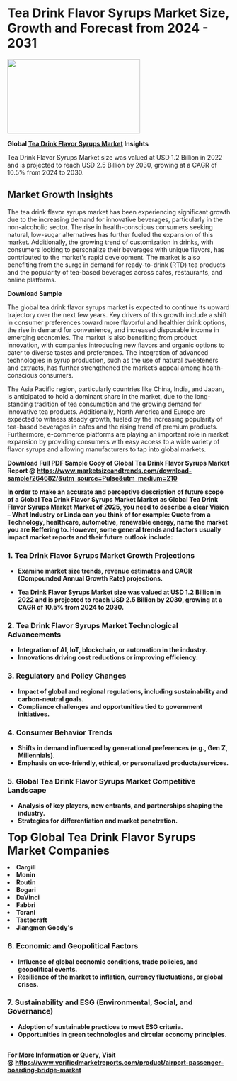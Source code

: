 <H1>Tea Drink Flavor Syrups Market Size, Growth and Forecast from 2024 - 2031</H1><img class="aligncenter size-medium wp-image-584254" src="https://thirdeyenews.in/wp-content/uploads/2024/09/Global-Market-Research-300x168.jpeg" alt="" width="300" height="168" /><p><strong>Global&nbsp;<a href="https://www.marketsizeandtrends.com/download-sample/264682/&amp;utm_source=Pulse&amp;utm_medium=210">Tea Drink Flavor Syrups Market</a> Insights</strong></p><p>Tea Drink Flavor Syrups Market size was valued at USD 1.2 Billion in 2022 and is projected to reach USD 2.5 Billion by 2030, growing at a CAGR of 10.5% from 2024 to 2030.</p><p><h2>Market Growth Insights</h2> <p>The tea drink flavor syrups market has been experiencing significant growth due to the increasing demand for innovative beverages, particularly in the non-alcoholic sector. The rise in health-conscious consumers seeking natural, low-sugar alternatives has further fueled the expansion of this market. Additionally, the growing trend of customization in drinks, with consumers looking to personalize their beverages with unique flavors, has contributed to the market's rapid development. The market is also benefiting from the surge in demand for ready-to-drink (RTD) tea products and the popularity of tea-based beverages across cafes, restaurants, and online platforms.</p> <p><strong>Download Sample</strong></p> <p>The global tea drink flavor syrups market is expected to continue its upward trajectory over the next few years. Key drivers of this growth include a shift in consumer preferences toward more flavorful and healthier drink options, the rise in demand for convenience, and increased disposable income in emerging economies. The market is also benefiting from product innovation, with companies introducing new flavors and organic options to cater to diverse tastes and preferences. The integration of advanced technologies in syrup production, such as the use of natural sweeteners and extracts, has further strengthened the market’s appeal among health-conscious consumers.</p> <p>The Asia Pacific region, particularly countries like China, India, and Japan, is anticipated to hold a dominant share in the market, due to the long-standing tradition of tea consumption and the growing demand for innovative tea products. Additionally, North America and Europe are expected to witness steady growth, fueled by the increasing popularity of tea-based beverages in cafes and the rising trend of premium products. Furthermore, e-commerce platforms are playing an important role in market expansion by providing consumers with easy access to a wide variety of flavor syrups and allowing manufacturers to tap into global markets.</p> <p><strong></p><p><span class=""><strong>Download Full PDF Sample Copy of Global Tea Drink Flavor Syrups Market Report</strong> @ <a href="https://www.marketsizeandtrends.com/download-sample/264682/&amp;utm_source=Pulse&amp;utm_medium=210" target="_blank">https://www.marketsizeandtrends.com/download-sample/264682/&amp;utm_source=Pulse&amp;utm_medium=210</a></span></p><p>In order to make an accurate and perceptive description of future scope of a Global&nbsp;Tea Drink Flavor Syrups Market Market as Global&nbsp;Tea Drink Flavor Syrups Market Market of 2025, you need to describe a clear Vision &ndash; What Industry or Linda can you think of for example: Quote from a Technology, healthcare, automotive, renewable energy, name the market you are Reffering to. However, some general trends and factors usually impact market reports and their future outlook include:</p><h3>1.&nbsp;<strong>Tea Drink Flavor Syrups Market Growth Projections</strong></h3><ul><li>Examine market size trends, revenue estimates and CAGR (Compounded Annual Growth Rate) projections.</li><li><p>Tea Drink Flavor Syrups Market size was valued at USD 1.2 Billion in 2022 and is projected to reach USD 2.5 Billion by 2030, growing at a CAGR of 10.5% from 2024 to 2030.</p></li></ul><h3>2.&nbsp;<strong>Tea Drink Flavor Syrups Market Technological Advancements</strong></h3><ul><li>Integration of AI, IoT, blockchain, or automation in the industry.</li><li>Innovations driving cost reductions or improving efficiency.</li></ul><h3>3.&nbsp;<strong>Regulatory and Policy Changes</strong></h3><ul><li>Impact of global and regional regulations, including sustainability and carbon-neutral goals.</li><li>Compliance challenges and opportunities tied to government initiatives.</li></ul><h3>4.&nbsp;<strong>Consumer Behavior Trends</strong></h3><ul><li>Shifts in demand influenced by generational preferences (e.g., Gen Z, Millennials).</li><li>Emphasis on eco-friendly, ethical, or personalized products/services.</li></ul><h3>5.&nbsp;<strong>Global Tea Drink Flavor Syrups Market Competitive Landscape</strong></h3><ul><li>Analysis of key players, new entrants, and partnerships shaping the industry.</li><li>Strategies for differentiation and market penetration.</li></ul><p data-pm-slice="1 1 []"><span style="color: inherit; font-family: inherit; font-size: 25px;">Top Global Tea Drink Flavor Syrups Market Companies</span></p><div class="" data-test-id=""><p><li>Cargill</li><li> Monin</li><li> Routin</li><li> Bogari</li><li> DaVinci</li><li> Fabbri</li><li> Torani</li><li> Tastecraft</li><li> Jiangmen Goody's</li></p></div><h3>6.&nbsp;<strong>Economic and Geopolitical Factors</strong></h3><ul><li>Influence of global economic conditions, trade policies, and geopolitical events.</li><li>Resilience of the market to inflation, currency fluctuations, or global crises.</li></ul><h3>7.&nbsp;<strong>Sustainability and ESG (Environmental, Social, and Governance)</strong></h3><ul><li>Adoption of sustainable practices to meet ESG criteria.</li><li>Opportunities in green technologies and circular economy principles.</li></ul><h2><strong style="font-size: 14px;">For More Information or Query, Visit @&nbsp;</strong><a style="background-color: #ffffff; font-size: 14px;" href="https://www.marketsizeandtrends.com/report/tea-drink-flavor-syrups-market/" target="_blank">https://www.verifiedmarketreports.com/product/airport-passenger-boarding-bridge-market</a></h2>
